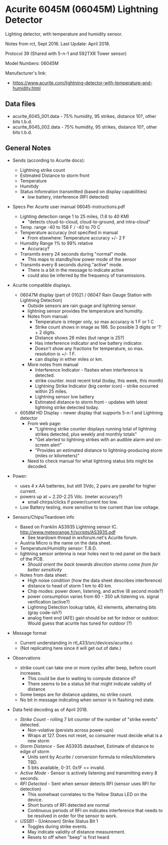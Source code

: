 # Acurite 6045M (06045M) Lightning Detector

Lighting detector, with temperature and humidity sensor.

Notes from rct, Sept 2016.   Last Update: April 2018.

Protocol 39 (Shared with 5-n-1 and 592TXR Tower sensor)

Model Numbers: 06045M

Manufacturer's link:
- https://www.acurite.com/lightning-detector-with-temperature-and-humidity.html


## Data files

* acurite_6045_001.data - 75% humidity, 95 strikes, distance 10?, other bits t.b.d.
* acurite_6045_002.data - 75% humidity, 95 strikes, distance 10?, other bits t.b.d.


## General Notes

* Sends (according to Acurite docs):
  * Lightning strike count
  * Estimated Distance to storm front
  * Temperature
  * Humitidy
  * Status Infomration transmitted (based on display capabilities)
    * low battery, interference (RFI detected)

* Specs Per Acurte user manual 06045-instructions.pdf
  * Lighting detection range 1 to 25 miles, (1.6 to 40 KM)
    * "detects cloud-to-cloud, cloud-to-ground, and intra-cloud"
  * Temp. range   -40 to 158 F  / -40 to 70 C
  * Temperature accuracy (not specified in manual
    * From elsewhere: Temperature accuracy +/- 2 F
  * Humidity Range 1% to 99% relative
    * Accuracy?
  * Transmits every 24 seconds during "normal" mode.
    * This maps to standby/low power mode of the sensor
  * Transmits every 8 seconds during "active" mode.
    * There is a bit in the message to indicate active
    * could also be inferred by the frequency of transmissions.

* Acurite compatible displays.
  * 06047M display (part of 01021 / 06047 Rain Gauge Station with Lightning Detection)
    * Outside sensors are rain guage and lightning sensor.
    * lightning sensor provides the temperature and humidity.
    * Notes from manual:
      * Temperature is integer only, so max accuracy is 1 F or 1 C
      * Strike count shows in image as 186.  So possible 3 digits or '1' + 2 digits.
      * Distance shows 26 miles (but range is 25?)
      * Has interference indicator and low battery indicator.
      * Doesn't show any fractions for temperature, so max. resolution is +/- 1 F.
      * can display in either miles or km.
    * More notes from manual
      * Interference Indicator - flashes when interference is detected.
      * strike counter. most recent total (today, this week, this month)
      * Lightning Strike Indicator (big center icon) - strike occurred within 25 miles.
      * Lightning sensor low battery
      * Estimated distance to storm front - updates with latest lightning strike detected today.
  * 6058M HD Display - newer display that supports 5-n-1 and Lightning detector
    * From web page:
      * "Lightning strike counter displays running total of lightning strikes detected, plus weekly and monthly totals"
      * "Get alerted to lightning strikes with an audible alarm and on-screen alert"
      * "Provides an estimated distance to lightning-producing storm (miles or kilometers)"
    * Need to check manual for what lightning status bits might be decoded.


* Power:
  * uses 4 x AA batteries, but still 3Vdc, 2 pairs are parallel
    for higher current.
  * powers up at ~ 2.20-2.25 Vdc. (meter accuracy?)
    * small chirps/clicks if power/current too low.
  * Low Battery testing, more sensitive to low current than low voltage.

* Sensors/Chips/Teardown info
  * Based on Franklin AS3935 Lightning sensor IC. http://www.meteorange.fr/scripts/AS3935.pdf
    * See teardown thread in wxforum.net's Acurite forum.
  * Austria Micro is the name on the data sheet.
  * Temperature/Humidity sensor: T.B.D.
  * lightning sensor antenna is near holes next to red panel on the back of the PCB.
    * *Should orient the back towards direction storms come from for better sensitivity*
  * Notes from data sheet:
    * High noise condition (how the data sheet describes interference)
    * distance to head of storm 1 km to 40 km.
    * Chip modes:  power down, listening, and active  (8 second mode?)
    * power consumption varies from 60 - 350 uA listening vs. signal verification (active?)
    * Lightning Detection lookup table, 42 elements, alternating bits (gray code-ish?)
    * analog frent end (AFE) gain should be set for indoor or outdoor.
      Would guess that acurite has tuned for outdoor (?)
      
* Message format
  * Current understanding in rtl_433/src/devices/acurite.c
  * (Not replicating here since it will get out of date.)

* Observations
  * strike count can take one or more cycles after beep, before count increases.
    * This could be due to waiting to compute distance d?
    * There seems to be a status bit that might indicate validity of distance
  * Some beeps are for distance updates, no strike count.
  * No bit in message indicating when sensor is in flashing red state.

* Data field decoding as of April 2018.
  * *Strike Count* - rolling 7 bit counter of the number of "strike events" detected.
    * Non-volative (persists across power-ups)
    * Wraps at 127.  Does not reset, so consumer must decide what is a new storm
  * *Storm Distance* - See AS3935 datasheet, Estimate of distance to edge of storm
    * Units sent by Acurite / conversion formula to miles/kilometers TBD.
    * 5 bits available, 0-31.  0x1F == invalid.
  * *Active Mode* - Sensor is actively listening and transmitting every 8 seconds.
  * *RFI Detected* - Sent when sensor detects RFI (sensor uses RFI for detection)
    * This somehwat correlates to the Yellow Status LED on the device.
    * Short bursts of RFI detected are normal
    * Continuous periods of RFI on indicates interference that needs to be resolved in order for the sensor to work.
  * *USSB1* - (Unknown) Strike Status Bit 1
    * Toggles during strike events.
    * May indicate validity of distance measurement.
    * Resets to off when "beep" is first heard

